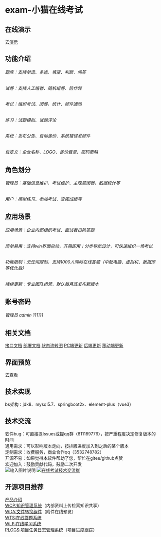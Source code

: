 # exam-小猫在线考试
## 在线演示
<a href="http://47.92.221.134:8080" target="_blank">去演示</a>

## 功能介绍
###### 题库：支持单选、多选、填空、判断、问答
###### 试卷：支持人工组卷、随机组卷、防作弊
###### 考试：组织考试、阅卷、统计、邮件通知
###### 练习：试题模拟、试题评论
###### 系统：发布公告、自动备份、系统错误发邮件
###### 自定义：企业名称、LOGO、备份目录、密码策略

## 角色划分
###### 管理员：基础信息维护、考试维护、主观题阅卷，数据统计等
###### 用户：模拟练习、参加考试、查阅成绩等

## 应用场景
###### 应用场景：企业内部组织考试、面试者扫码答题
###### 简单易用：支持win界面启动，开箱即用；分步导航设计，可快速组织一场考试
###### 功能限制：无任何限制，支持1000人同时在线答题（中配电脑、虚拟机、数据库等优化后）
###### 持续更新：专业团队运营，默认每月底发布新版本


## 账号密码
###### 管理员 admin 111111

## 相关文档
<a href="doc">接口文档</a>
<a href="doc">部署文档</a>
<a href="img/process">状态流转图</a>
<a href="h5">PC端更新</a>
<a href="src">后端更新</a>
<a href="m">移动端更新</a>

## 界面预览
<a href="img/webpage">去查看</a>

## 技术实现
bs架构：jdk8、mysql5.7、springboot2x、element-plus（vue3）

## 技术交流
软件bug：可直接提Issues或提qq群（811189776），按严重程度决定修复版本的时间<br/>
通用需求：可以影响版本走向，按排版进度加入到之后的某个版本<br/>
定制需求：收费服务，商业合作qq（3532748782）<br/>
开源不易：如果觉得本软件帮助了您，帮忙在gitee/github点赞<br/>
欢迎加入：鼓励贡献代码，鼓励二次开发<br/>
![输入图片说明](img/9.png)
<a target="_blank" href="https://qm.qq.com/cgi-bin/qm/qr?k=Vqhsz3XUUg-SS4m8LM0mrL3WcnKrL9xo&jump_from=webapi"><img border="0" src="//pub.idqqimg.com/wpa/images/group.png" alt="在线考试技术交流群" title="在线考试技术交流群"></a>

## 开源项目推荐
<a href="http://www.wcpknow.com" target="_blank">产品介绍</a><br/>
<a href="https://gitee.com/macplus/WCP" target="_blank">WCP:知识管理系统</a>（内部资料上传检索知识共享）<br/>
<a href="https://gitee.com/macplus/WDA" target="_blank">WDA:文件转换组件</a>（附件在线预览）<br/>
<a href="https://gitee.com/macplus/WTS" target="_blank">WTS:在线答题系统</a><br/>
<a href="https://gitee.com/macplus/WLP" target="_blank">WLP:在线学习系统</a><br/>
<a href="https://gitee.com/macplus/plogs" target="_blank">PLOGS:项目任务日志管理系统</a>（项目进度跟踪）<br/>